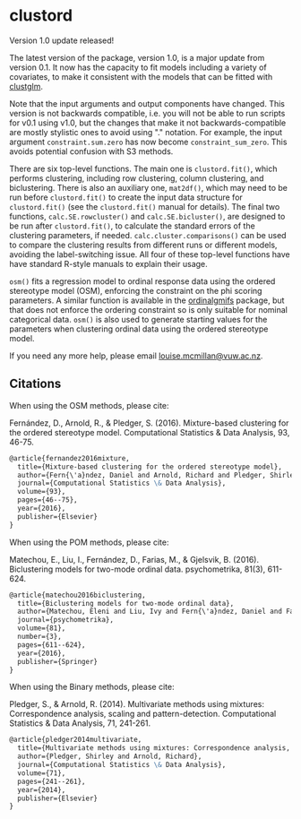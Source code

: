 # clustord

Version 1.0 update released!

The latest version of the package, version 1.0, is a major update from version 0.1. It now has the capacity to fit models including a variety of covariates, to make it consistent with the models that can be fitted with [clustglm](https://github.com/vuw-clustering/clustglm).

Note that the input arguments and output components have changed. This version is not backwards compatible, i.e. you will not be able to run scripts for v0.1 using v1.0, but the changes that make it not backwards-compatible are mostly stylistic ones to avoid using "." notation. For example, the input argument `constraint.sum.zero` has now become `constraint_sum_zero`. This avoids potential confusion with S3 methods.

There are six top-level functions. The main one is `clustord.fit()`, which performs clustering, including row clustering, column clustering, and biclustering. There is also an auxiliary one, `mat2df()`, which may need to be run before `clustord.fit()` to create the input data structure for `clustord.fit()` (see the `clustord.fit()` manual for details). The final two functions, `calc.SE.rowcluster()` and `calc.SE.bicluster()`, are designed to be run after `clustord.fit()`, to calculate the standard errors of the clustering parameters, if needed. `calc.cluster.comparisons()` can be used to compare the clustering results from different runs or different models, avoiding the label-switching issue. All four of these top-level functions have have standard R-style manuals to explain their usage. 

`osm()` fits a regression model to ordinal response data using the 
ordered stereotype model (OSM), enforcing the constraint on the phi scoring 
parameters. A similar function is available in the [ordinalgmifs](https://cran.r-project.org/web/packages/ordinalgmifs/index.html) package,
but that does not enforce the ordering constraint so is only suitable for 
nominal categorical data. `osm()` is also used to generate starting values for 
the parameters when clustering ordinal data using the ordered stereotype model.

If you need any more help, please email louise.mcmillan@vuw.ac.nz.

## Citations

When using the OSM methods, please cite:

Fernández, D., Arnold, R., & Pledger, S. (2016). Mixture-based clustering for the ordered stereotype model. Computational Statistics & Data Analysis, 93, 46-75.

````markdown
@article{fernandez2016mixture,
  title={Mixture-based clustering for the ordered stereotype model},
  author={Fern{\'a}ndez, Daniel and Arnold, Richard and Pledger, Shirley},
  journal={Computational Statistics \& Data Analysis},
  volume={93},
  pages={46--75},
  year={2016},
  publisher={Elsevier}
}
````

When using the POM methods, please cite:

Matechou, E., Liu, I., Fernández, D., Farias, M., & Gjelsvik, B. (2016). Biclustering models for two-mode ordinal data. psychometrika, 81(3), 611-624.

````markdown
@article{matechou2016biclustering,
  title={Biclustering models for two-mode ordinal data},
  author={Matechou, Eleni and Liu, Ivy and Fern{\'a}ndez, Daniel and Farias, Miguel and Gjelsvik, Bergljot},
  journal={psychometrika},
  volume={81},
  number={3},
  pages={611--624},
  year={2016},
  publisher={Springer}
}
````

When using the Binary methods, please cite:

Pledger, S., & Arnold, R. (2014). Multivariate methods using mixtures: Correspondence analysis, scaling and pattern-detection. Computational Statistics & Data Analysis, 71, 241-261.

````markdown
@article{pledger2014multivariate,
  title={Multivariate methods using mixtures: Correspondence analysis, scaling and pattern-detection},
  author={Pledger, Shirley and Arnold, Richard},
  journal={Computational Statistics \& Data Analysis},
  volume={71},
  pages={241--261},
  year={2014},
  publisher={Elsevier}
}
````
